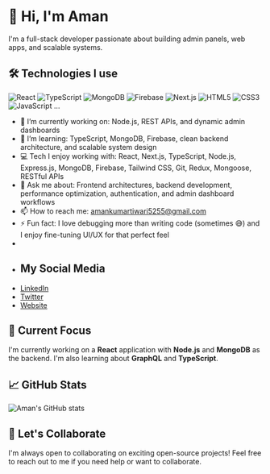 # 👋 Hi, I'm Aman

I'm a full-stack developer passionate about building admin panels, web apps, and scalable systems.

## 🛠️ Technologies I use

![React](https://img.shields.io/badge/-React-black?style=flat-square&logo=react)
![TypeScript](https://img.shields.io/badge/-TypeScript-black?style=flat-square&logo=typescript)
![MongoDB](https://img.shields.io/badge/-MongoDB-black?style=flat-square&logo=mongodb)
![Firebase](https://img.shields.io/badge/-Firebase-black?style=flat-square&logo=firebase)
![Next.js](https://img.shields.io/badge/-Next.js-black?style=flat-square&logo=next.js)
![HTML5](https://img.shields.io/badge/-HTML5-E34F26?style=flat&logo=html5&logoColor=fff)
![CSS3](https://img.shields.io/badge/-CSS3-1572B6?style=flat&logo=css3)
![JavaScript](https://img.shields.io/badge/-JavaScript-F7DF1E?style=flat&logo=javascript&logoColor=000)
...

- 🔭 I’m currently working on: Node.js, REST APIs, and dynamic admin dashboards
- 🌱 I’m learning: TypeScript, MongoDB, Firebase, clean backend architecture, and scalable system design
- 💻 Tech I enjoy working with: React, Next.js, TypeScript, Node.js, Express.js, MongoDB, Firebase, Tailwind CSS, Git, Redux, Mongoose, RESTful APIs
- 💬 Ask me about: Frontend architectures, backend development, performance optimization, authentication, and admin dashboard workflows
- 📫 How to reach me: [amankumartiwari5255@gmail.com](mailto:amankumartiwari5255@gmail.com)
- ⚡ Fun fact: I love debugging more than writing code (sometimes 😅) and I enjoy fine-tuning UI/UX for that perfect feel
- 
- ## My Social Media
- [LinkedIn](https://linkedin.com/in/https://www.linkedin.com/in/aman-tiwari-91b869225/)
- [Twitter](https://twitter.com/https://x.com/amantiwari2357)
- [Website](https://your-website.com)

## 🌱 Current Focus
I'm currently working on a **React** application with **Node.js** and **MongoDB** as the backend. I'm also learning about **GraphQL** and **TypeScript**.


## 📈 GitHub Stats

![Aman's GitHub stats](https://github-readme-stats.vercel.app/api?username=digiindia2025&show_icons=true&theme=radical)


## 💬 Let's Collaborate
I'm always open to collaborating on exciting open-source projects! Feel free to reach out to me if you need help or want to collaborate.
